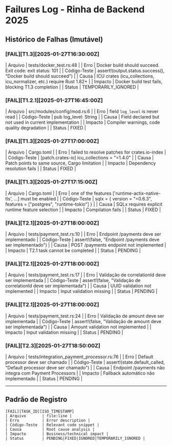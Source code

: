 # Failures Log - Rinha de Backend 2025

## Histórico de Falhas (Imutável)

### [FAIL][T1.3][2025-01-27T16:30:00Z]
| Arquivo       | tests/docker_test.rs:48 |
| Erro          | Docker build should succeed. Exit code: exit status: 101 |
| Código-Teste  | assert!(output.status.success(), "Docker build should succeed") |
| Causa         | ICU crates (icu_collections, icu_normalizer, etc.) require Rust 1.82+ |
| Impacto       | Docker build test fails, blocking T1.3 completion |
| Status        | TEMPORARILY_IGNORED |

### [FAIL][T1.2.1][2025-01-27T16:45:00Z]
| Arquivo       | src/modules/config/mod.rs:6 |
| Erro          | field `log_level` is never read |
| Código-Teste  | pub log_level: String |
| Causa         | Field declared but not used in current implementation |
| Impacto       | Compiler warnings, code quality degradation |
| Status        | FIXED |

### [FAIL][T1.3][2025-01-27T17:00:00Z]
| Arquivo       | Cargo.toml |
| Erro          | failed to resolve patches for crates.io-index |
| Código-Teste  | [patch.crates-io] icu_collections = "=1.4.0" |
| Causa         | Patch points to same source, Cargo limitation |
| Impacto       | Dependency resolution fails |
| Status        | FIXED |

### [FAIL][T1.3][2025-01-27T17:15:00Z]
| Arquivo       | Cargo.toml |
| Erro          | one of the features ['runtime-actix-native-tls', ...] must be enabled |
| Código-Teste  | sqlx = { version = "=0.6.3", features = ["postgres", "runtime-tokio"] } |
| Causa         | SQLx requires explicit runtime feature selection |
| Impacto       | Compilation fails |
| Status        | FIXED |

### [FAIL][T2.1][2025-01-27T18:00:00Z]
| Arquivo       | tests/payment_test.rs:10 |
| Erro          | Endpoint /payments deve ser implementado |
| Código-Teste  | assert!(false, "Endpoint /payments deve ser implementado") |
| Causa         | POST /payments endpoint not implemented |
| Impacto       | T2.1 task cannot be completed |
| Status        | PENDING |

### [FAIL][T2.1][2025-01-27T18:00:00Z]
| Arquivo       | tests/payment_test.rs:17 |
| Erro          | Validação de correlationId deve ser implementada |
| Código-Teste  | assert!(false, "Validação de correlationId deve ser implementada") |
| Causa         | UUID validation not implemented |
| Impacto       | Input validation missing |
| Status        | PENDING |

### [FAIL][T2.1][2025-01-27T18:00:00Z]
| Arquivo       | tests/payment_test.rs:24 |
| Erro          | Validação de amount deve ser implementada |
| Código-Teste  | assert!(false, "Validação de amount deve ser implementada") |
| Causa         | Amount validation not implemented |
| Impacto       | Input validation missing |
| Status        | PENDING |

### [FAIL][T2.3][2025-01-27T18:50:00Z]
| Arquivo       | tests/integration_payment_processor.rs:76 |
| Erro          | Default processor deve ser chamado |
| Código-Teste  | assert!(state.default_called, "Default processor deve ser chamado") |
| Causa         | Endpoint /payments não integra com Payment Processors |
| Impacto       | Fallback automático não implementado |
| Status        | PENDING |

---

## Padrão de Registro
```
[FAIL][TASK_ID][ISO_TIMESTAMP]
| Arquivo       | file:line |
| Erro          | Error description |
| Código-Teste  | Relevant code snippet |
| Causa         | Root cause analysis |
| Impacto       | Business/technical impact |
| Status        | PENDING|FIXED|IGNORED|TEMPORARILY_IGNORED |
``` 